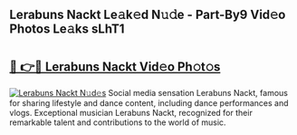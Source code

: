 ## Lerabuns Nackt Le𝚊k𝚎d N𝚞𝚍e - Part-By9 Vid𝚎o Photos Le𝚊ks sLhT1

# <h2><a href="http://fbah74b.evod.top/?m=Lerabuns+Nackt">🔗 👉🔴 Lerabuns Nackt Vid𝚎o Ph𝚘t𝚘s</a></h2>

[![Lerabuns Nackt N𝚞d𝚎s](https://i.imgur.com/8V9OHl7.gif)](http://fbah74b.evod.top/?m=Lerabuns+Nackt)
Social media sensation Lerabuns Nackt, famous for sharing lifestyle and dance content, including dance performances and vlogs. Exceptional musician Lerabuns Nackt, recognized for their remarkable talent and contributions to the world of music. 
